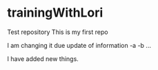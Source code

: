 # trainingWithLori
Test repository
This is my first repo

I am changing it due update of information
-a
-b 
...

I have added new things.
